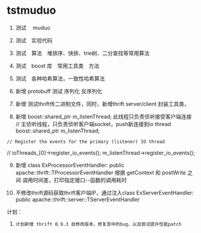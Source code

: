 # tstmuduo

1.    测试　 muduo 
2.    测试　实验代码
3.    测试　算法　堆排序、快排、trie树、二分查找等常用算法
4.    测试　boost 库　常用工具类　方法
5.    测试　各种哈希算法，一致性哈希算法
6.    新增    protobuff 测试 序列化 反序列化
7.    新增    测试thrift传二进制文件，同时，新增thrift server/client 封装工具类，                   
                   
8.    新增    boost::shared_ptr<TNonblockingIOThread>  m_listenThread;
        此线程只负责侦听接受客户端连接
    // 主侦听线程，只负责侦听客户端socket，push新连接到io thread
    boost::shared_ptr<TNonblockingIOThread>  m_listenThread;

    // Register the events for the primary (listener) IO thread
//    ioThreads_[0]->register_io_events();
    m_listenThread->register_io_events();

9.    新增    class ExProcessorEventHandler: public apache::thrift::TProcessorEventHandler
       根据 getContext  和 postWrite 之间 调用时间差，打印指定接口--函数的调用耗时
       
10.   不修改thrift源码获取thrift客户端IP，通过注入class ExServerEventHandler: public apache::thrift::server::TServerEventHandler



计划：
1.     计划新增 thrift 0.9.3 自修改版本，修复其中的bug，以及尝试提升性能patch






